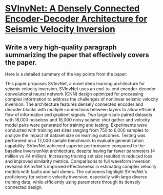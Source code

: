 # [SVInvNet: A Densely Connected Encoder-Decoder Architecture for Seismic   Velocity Inversion](https://arxiv.org/abs/2312.08194)

## Write a very high-quality paragraph summarizing the paper that effectively covers the paper.

 Here is a detailed summary of the key points from the paper:

This paper proposes SVInvNet, a novel deep learning architecture for seismic velocity inversion. SVInvNet uses an end-to-end encoder-decoder convolutional neural network (CNN) design optimized for processing complex information to address the challenges of nonlinear seismic velocity inversion. The architecture features densely connected encoder and decoder blocks with multiple connections between layers to allow efficient flow of information and gradient signals. Two large-scale paired datasets with 18,000 noiseless and 18,000 noisy seismic shot gather and velocity model pairs were generated for training and testing. Experiments were conducted with training set sizes ranging from 750 to 6,000 samples to analyze the impact of dataset size on learning outcomes. Testing was performed on a 12,000 sample benchmark to evaluate generalization capability. SVInvNet achieved superior performance compared to the baseline InversionNet architecture, despite having far fewer parameters (4 million vs 44 million). Increasing training set size resulted in reduced loss and improved similarity metrics. Comparisons to full waveform inversion revealed SVInvNet's improved effectiveness in estimating complex velocity models with faults and salt domes. The outcomes highlight SVInvNet's proficiency for seismic velocity inversion, especially with large diverse training data, while efficiently using parameters through its densely connected design.
